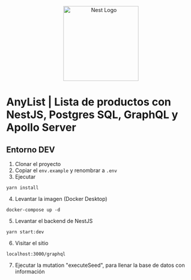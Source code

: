 <p align="center">
  <a href="http://nestjs.com/" target="blank"><img src="https://nestjs.com/img/logo-small.svg" width="200" alt="Nest Logo" /></a>
</p>

# AnyList | Lista de productos con NestJS, Postgres SQL, GraphQL y Apollo Server

## Entorno DEV

1. Clonar el proyecto
2. Copiar el `env.example` y renombrar a `.env`
3. Ejecutar

```
yarn install
```

4. Levantar la imagen (Docker Desktop)

```
docker-compose up -d
```

5. Levantar el backend de NestJS

```
yarn start:dev
```

6. Visitar el sitio

```
localhost:3000/graphql
```

7. Ejecutar la mutation "executeSeed", para llenar la base de datos con información
